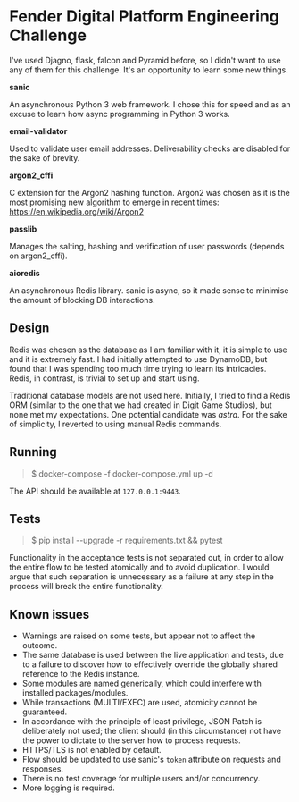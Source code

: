 # Fender Digital Platform Engineering Challenge

I've used Djagno, flask, falcon and Pyramid before, so I didn't want to use any of them for this challenge. It's an opportunity to learn some new things.

**sanic**

An asynchronous Python 3 web framework. I chose this for speed and as an excuse to learn how async programming in Python 3 works.

**email-validator**

Used to validate user email addresses. Deliverability checks are disabled for the sake of brevity.

**argon2_cffi**

C extension for the Argon2 hashing function. Argon2 was chosen as it is the most promising new algorithm to emerge in recent times: https://en.wikipedia.org/wiki/Argon2

**passlib**

Manages the salting, hashing and verification of user passwords (depends on argon2_cffi).

**aioredis**

An asynchronous Redis library. sanic is async, so it made sense to minimise the amount of blocking DB interactions.


## Design

Redis was chosen as the database as I am familiar with it, it is simple to use and it is extremely fast. I had initially attempted to use DynamoDB, but found that I was spending too much time trying to learn its intricacies. Redis, in contrast, is trivial to set up and start using.

Traditional database models are not used here. Initially, I tried to find a Redis ORM (similar to the one that we had created in Digit Game Studios), but none met my expectations. One potential candidate was *astra*. For the sake of simplicity, I reverted to using manual Redis commands.


## Running
> $ docker-compose -f docker-compose.yml up -d

The API should be available at `127.0.0.1:9443`.

## Tests
> $ pip install --upgrade -r requirements.txt && pytest

Functionality in the acceptance tests is not separated out, in order to allow the entire flow to be tested atomically and to avoid duplication. I would argue that such separation is unnecessary as a failure at any step in the process will break the entire functionality.

## Known issues

* Warnings are raised on some tests, but appear not to affect the outcome.
* The same database is used between the live application and tests, due to a failure to discover how to effectively override the globally shared reference to the Redis instance.
* Some modules are named generically, which could interfere with installed packages/modules.
* While transactions (MULTI/EXEC) are used, atomicity cannot be guaranteed.
* In accordance with the principle of least privilege, JSON Patch is deliberately not used; the client should (in this circumstance) not have the power to dictate to the server how to process requests.
* HTTPS/TLS is not enabled by default.
* Flow should be updated to use sanic's `token` attribute on requests and responses.
* There is no test coverage for multiple users and/or concurrency.
* More logging is required.